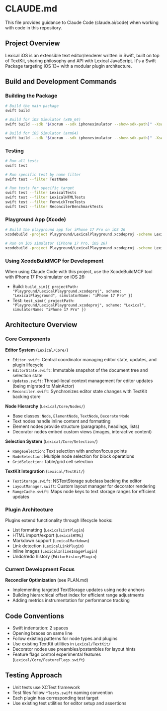 # CLAUDE.md

This file provides guidance to Claude Code (claude.ai/code) when working with code in this repository.

## Project Overview

Lexical iOS is an extensible text editor/renderer written in Swift, built on top of TextKit, sharing philosophy and API with Lexical JavaScript. It's a Swift Package targeting iOS 13+ with a modular plugin architecture.

## Build and Development Commands

### Building the Package
```bash
# Build the main package
swift build

# Build for iOS Simulator (x86_64)
swift build --sdk "$(xcrun --sdk iphonesimulator --show-sdk-path)" -Xswiftc "-target" -Xswiftc "x86_64-apple-ios13.0-simulator"

# Build for iOS Simulator (arm64)
swift build --sdk "$(xcrun --sdk iphonesimulator --show-sdk-path)" -Xswiftc "-target" -Xswiftc "arm64-apple-ios13.0-simulator"
```

### Testing
```bash
# Run all tests
swift test

# Run specific test by name filter
swift test --filter TestName

# Run tests for specific target
swift test --filter LexicalTests
swift test --filter LexicalHTMLTests
swift test --filter FenwickTreeTests
swift test --filter ReconcilerBenchmarkTests
```

### Playground App (Xcode)
```bash
# Build the playground app for iPhone 17 Pro on iOS 26
xcodebuild -project Playground/LexicalPlayground.xcodeproj -scheme LexicalPlayground -sdk iphonesimulator build

# Run on iOS simulator (iPhone 17 Pro, iOS 26)
xcodebuild -project Playground/LexicalPlayground.xcodeproj -scheme LexicalPlayground -sdk iphonesimulator -destination 'platform=iOS Simulator,name=iPhone 17 Pro,OS=26.0' build
```

### Using XcodeBuildMCP for Development
When using Claude Code with this project, use the XcodeBuildMCP tool with iPhone 17 Pro simulator on iOS 26:
- Build: `build_sim({ projectPath: "Playground/LexicalPlayground.xcodeproj", scheme: "LexicalPlayground", simulatorName: "iPhone 17 Pro" })`
- Test: `test_sim({ projectPath: "Playground/LexicalPlayground.xcodeproj", scheme: "Lexical", simulatorName: "iPhone 17 Pro" })`

## Architecture Overview

### Core Components

**Editor System** (`Lexical/Core/`)
- `Editor.swift`: Central coordinator managing editor state, updates, and plugin lifecycle
- `EditorState.swift`: Immutable snapshot of the document tree and selection state
- `Updates.swift`: Thread-local context management for editor updates (being migrated to MainActor)
- `Reconciler.swift`: Synchronizes editor state changes with TextKit backing store

**Node Hierarchy** (`Lexical/Core/Nodes/`)
- Base classes: `Node`, `ElementNode`, `TextNode`, `DecoratorNode`
- Text nodes handle inline content and formatting
- Element nodes provide structure (paragraphs, headings, lists)
- Decorator nodes embed custom views (images, interactive content)

**Selection System** (`Lexical/Core/Selection/`)
- `RangeSelection`: Text selection with anchor/focus points
- `NodeSelection`: Multiple node selection for block operations
- `GridSelection`: Table/grid cell selection

**TextKit Integration** (`Lexical/TextKit/`)
- `TextStorage.swift`: NSTextStorage subclass backing the editor
- `LayoutManager.swift`: Custom layout manager for decorator rendering
- `RangeCache.swift`: Maps node keys to text storage ranges for efficient updates

### Plugin Architecture

Plugins extend functionality through lifecycle hooks:
- List formatting (`LexicalListPlugin`)
- HTML import/export (`LexicalHTML`)
- Markdown support (`LexicalMarkdown`)
- Link detection (`LexicalLinkPlugin`)
- Inline images (`LexicalInlineImagePlugin`)
- Undo/redo history (`EditorHistoryPlugin`)

### Current Development Focus

**Reconciler Optimization** (see PLAN.md)
- Implementing targeted TextStorage updates using node anchors
- Building hierarchical offset index for efficient range adjustments
- Adding metrics instrumentation for performance tracking

## Code Conventions

- Swift indentation: 2 spaces
- Opening braces on same line
- Follow existing patterns for node types and plugins
- Use existing TextKit utilities in `Lexical/TextKit/`
- Decorator nodes use preambles/postambles for layout hints
- Feature flags control experimental features (`Lexical/Core/FeatureFlags.swift`)

## Testing Approach

- Unit tests use XCTest framework
- Test files follow `*Tests.swift` naming convention
- Each plugin has corresponding test target
- Use existing test utilities for editor setup and assertions